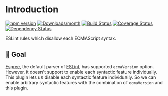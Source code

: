 # Introduction

[![npm version](https://img.shields.io/npm/v/eslint-plugin-prototype.svg)](https://www.npmjs.com/package/eslint-plugin-prototype)
[![Downloads/month](https://img.shields.io/npm/dm/eslint-plugin-prototype.svg)](http://www.npmtrends.com/eslint-plugin-prototype)
[![Build Status](https://travis-ci.org/noyobo/eslint-plugin-prototype.svg?branch=master)](https://travis-ci.org/noyobo/eslint-plugin-prototype)
[![Coverage Status](https://codecov.io/gh/noyobo/eslint-plugin-prototype/branch/master/graph/badge.svg)](https://codecov.io/gh/noyobo/eslint-plugin-prototype)
[![Dependency Status](https://david-dm.org/noyobo/eslint-plugin-prototype.svg)](https://david-dm.org/noyobo/eslint-plugin-prototype)

ESLint rules which disallow each ECMAScript syntax.

## 🏁 Goal

[Espree](https://github.com/eslint/espree#readme), the default parser of [ESLint](https://eslint.org/), has supported `ecmaVersion` option.
However, it doesn't support to enable each syntactic feature individually.
This plugin lets us disable each syntactic feature individually.
So we can enable arbitrary syntactic features with the combination of `ecmaVersion` and this plugin.
